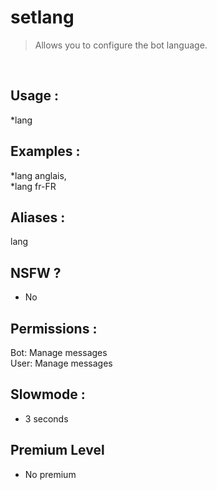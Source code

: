 # setlang

> Allows you to configure the bot language.

<br>

## Usage :

*lang <lang>

## Examples :

*lang anglais,
<br>*lang fr-FR

## Aliases :

lang

## NSFW ?

- No

## Permissions :

Bot: Manage messages
<br>
User: Manage messages

## Slowmode :

- 3 seconds

## Premium Level

- No premium